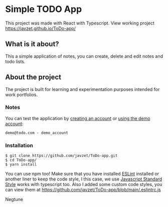 # Simple TODO App
This project was made with React with Typescript.
View working project https://javzet.github.io/ToDo-app/

## What is it about?
This a simple application of notes, you can create, 
delete and edit notes and todo lists.

## About the project
The project is built for learning and experimentation purposes intended for work portfolios.

### Notes
You can test the application by [creating an account](https://javzet.github.io/ToDo-app/#/auth/register) or [using the demo account](https://javzet.github.io/ToDo-app/#/auth/login):
```
demo@todo.com - demo_account
```


### Installation
```
$ git clone https://github.com/javzet/ToDo-app.git
$ cd ToDo-app/
$ yarn install
```

You can use npm too! Make sure that you have installed [ESLint](https://eslint.org/) installed or another liner to keep the code style, I this case, we use [Javascript Standard Style](https://standardjs.com/) works with typescript too. Also I added some
custom code styles, you can view them at https://github.com/javzet/ToDo-app/blob/main/.eslintrc.js

Negtune